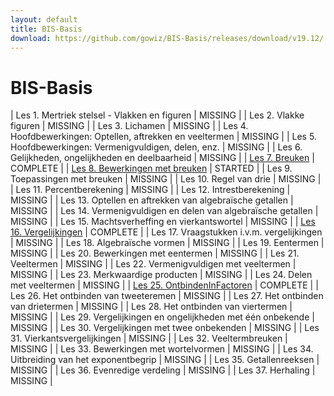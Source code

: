 ```yaml
---
layout: default
title: BIS-Basis
download: https://github.com/gowiz/BIS-Basis/releases/download/v19.12/
---
```


BIS-Basis
============

| Les 1. Mertriek stelsel - Vlakken en figuren                                      | MISSING  |
| Les 2. Vlakke figuren                                                             | MISSING  |
| Les 3. Lichamen                                                                   | MISSING  |
| Les 4. Hoofdbewerkingen: Optellen, aftrekken en veeltermen                        | MISSING  |
| Les 5. Hoofdbewerkingen: Vermenigvuldigen, delen, enz.                            | MISSING  |
| Les 6. Gelijkheden, ongelijkheden en deelbaarheid                                 | MISSING  |
| [Les 7. Breuken]({{page.download}}/L07_Breuken.pdf)                               | COMPLETE |
| [Les 8. Bewerkingen met breuken]({{page.download}}/L08_BewerkingenMetBreuken.pdf) | STARTED  |
| Les 9. Toepassingen met breuken                                                   | MISSING  |
| Les 10. Regel van drie                                                            | MISSING  |
| Les 11. Percentberekening                                                         | MISSING  |
| Les 12. Intrestberekening                                                         | MISSING  |
| Les 13. Optellen en aftrekken van algebraïsche getallen                           | MISSING  |
| Les 14. Vermenigvuldigen en delen van algebraïsche getallen                       | MISSING  |
| Les 15. Machtsverheffing en vierkantswortel                                       | MISSING  |
| [Les 16. Vergelijkingen]({{page.download}}/L16_Vergelijkingen.pdf)                | COMPLETE |
| Les 17. Vraagstukken i.v.m. vergelijkingen                                        | MISSING  |
| Les 18. Algebraïsche vormen                                                       | MISSING  |
| Les 19. Eentermen                                                                 | MISSING  |
| Les 20. Bewerkingen met eentermen                                                 | MISSING  |
| Les 21. Veeltermen                                                                | MISSING  |
| Les 22. Vermenigvuldigen met veeltermen                                           | MISSING  |
| Les 23. Merkwaardige producten                                                    | MISSING  |
| Les 24. Delen met veeltermen                                                      | MISSING  |
| [Les 25. OntbindenInFactoren]({{page.download}}/L25_OntbindenInfactoren.pdf)      | COMPLETE |
| Les 26. Het ontbinden van tweeteremen                                             | MISSING  |
| Les 27. Het ontbinden van drietermen                                              | MISSING  |
| Les 28. Het ontbinden van viertermen                                              | MISSING  |
| Les 29. Vergelijkingen en ongelijkheden met één onbekende                         | MISSING  |
| Les 30. Vergelijkingen met twee onbekenden                                        | MISSING  |
| Les 31. Vierkantsvergelijkingen                                                   | MISSING  |
| Les 32. Veeltermbreuken                                                           | MISSING  |
| Les 33. Bewerkingen met wortelvormen                                              | MISSING  |
| Les 34. Uitbreiding van het exponentbegrip                                        | MISSING  |
| Les 35. Getallenreeksen                                                           | MISSING  |
| Les 36. Evenredige verdeling                                                      | MISSING  |
| Les 37. Herhaling                                                                 | MISSING  |
